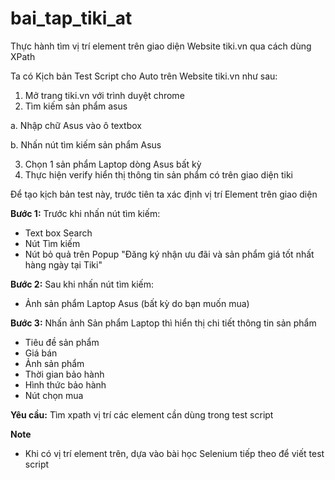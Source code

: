 # bai_tap_tiki_at
Thực hành tìm vị trí element trên giao diện Website tiki.vn qua cách dùng XPath

Ta có Kịch bản Test Script cho Auto trên Website tiki.vn như sau:
1. Mở trang tiki.vn với trình duyệt chrome
2. Tìm kiếm sản phẩm asus 

a. Nhập chữ Asus vào ô textbox 

b. Nhấn nút tìm kiếm sản phẩm Asus

3. Chọn 1 sản phẩm Laptop dòng Asus bất kỳ
4. Thực hiện verify hiển thị thông tin sản phẩm có trên giao diện tiki 

Để tạo kịch bản test này, trước tiên ta xác định vị trí Element trên giao diện

**Bước 1:** 
Trước khi nhấn nút tìm kiếm:
+ Text box Search
+ Nút Tìm kiếm
+ Nút bỏ quả trên Popup "Đăng ký nhận ưu đãi và sản phẩm giá tốt nhất hàng ngày tại Tiki"

**Bước 2:** 
Sau khi nhấn nút tìm kiếm:
+ Ảnh sản phẩm Laptop Asus (bất kỳ do bạn muốn mua)

**Bước 3:** Nhấn ảnh Sản phẩm Laptop thì hiển thị chi tiết thông tin sản phẩm 
+ Tiêu đề sản phẩm
+ Giá bán
+ Ảnh sản phẩm
+ Thời gian bảo hành
+ Hình thức bảo hành
+ Nút chọn mua

**Yêu cầu:**
Tìm xpath vị trí các element cần dùng trong test script 

**Note**
+ Khi có vị trí element trên, dựa vào bài học Selenium tiếp theo để viết test script 
